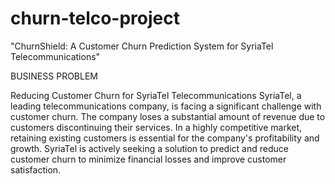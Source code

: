 # churn-telco-project


 "ChurnShield: A Customer Churn Prediction System for SyriaTel Telecommunications"

 
BUSINESS PROBLEM


Reducing Customer Churn for SyriaTel Telecommunications
SyriaTel, a leading telecommunications company, is facing a significant challenge with customer churn. The company loses a substantial amount of revenue due to customers discontinuing their services. In a highly competitive market, retaining existing customers is essential for the company's profitability and growth. SyriaTel is actively seeking a solution to predict and reduce customer churn to minimize financial losses and improve customer satisfaction.
